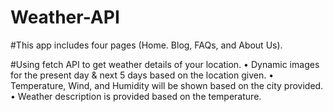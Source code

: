# Weather-API

  #This app includes four pages (Home. Blog, FAQs, and About Us).
  
  #Using fetch API to get weather details of your location.
  •	Dynamic images for the present day & next 5 days based on the location given.
  •	Temperature, Wind, and Humidity will be shown based on the city provided.
  •	Weather description is provided based on the temperature.
